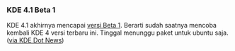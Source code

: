### KDE 4.1 Beta 1

KDE 4.1 akhirnya mencapai [versi Beta 1](http://www.kde.org/announcements/announce-4.1-beta1.php). Berarti sudah saatnya mencoba kembali KDE 4 versi terbaru ini. Tinggal menunggu paket untuk ubuntu saja. ([via KDE Dot News](http://dot.kde.org/1211898836/))

<!-- METADATA: {"time": "2008-05-28 16:49:34", "title": "KDE 4.1 Beta 1"} -->
